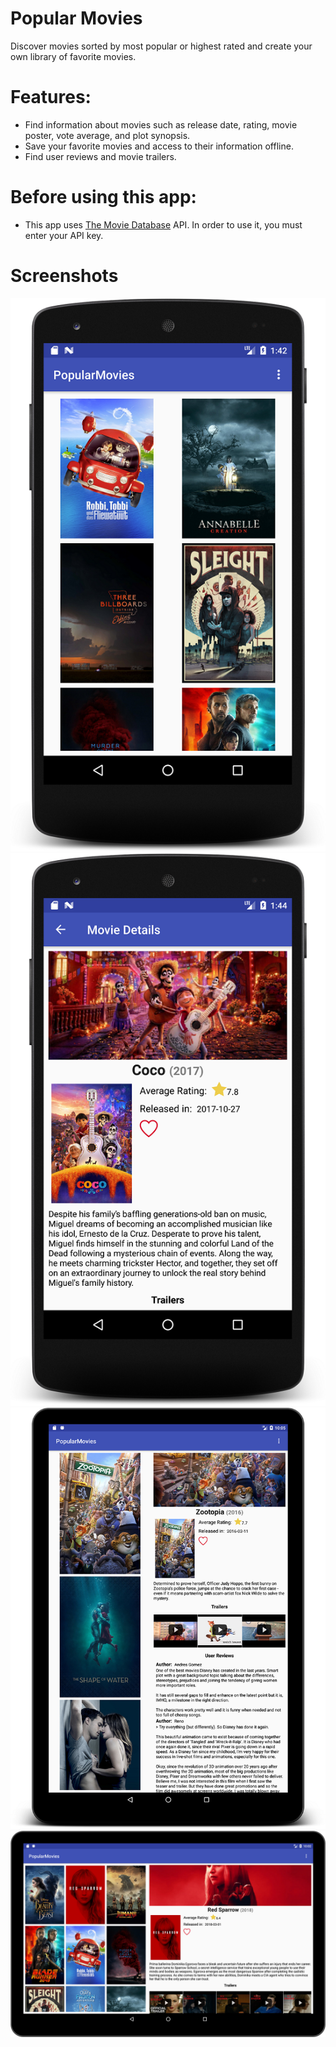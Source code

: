 # Popular Movies

Discover movies sorted by most popular or highest rated and create your own library of favorite movies.

# Features:

- Find information about movies such as release date, rating, movie poster, vote average, and plot synopsis.
- Save your favorite movies and access to their information offline.
- Find user reviews and movie trailers.

# Before using this app:

- This app uses [The Movie Database](https://developers.themoviedb.org/3/getting-started/introduction) API. In order to use it, you must enter your API key.

# Screenshots

![](PopularMovies_2/screenshoots/1.png)
![](PopularMovies_2/screenshoots/2.png)
![](PopularMovies_2/screenshoots/3.png)
![](PopularMovies_2/screenshoots/4.png)
